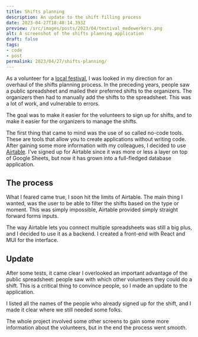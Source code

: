 ```yaml
---
title: Shifts planning
description: An update to the shift filling process
date: 2023-04-27T18:48:14.393Z
preview: /src/images/posts/2023/04/textival_medewerkers.png
alt: A screenshot of the shifts planning application
draft: false
tags:
- code
- post
permalink: 2023/04/27/shifts-planning/
---
```


As a volunteer for a [local festival](https://textival.be), I was looked in my direction for an overhaul of the shifts planning process. In the preceding years, people saw a public spreadsheet and mailed their preferred shifts to the organizers. The organizers then had to manually add the shifts to the spreadsheet. This was a lot of work, and vulnerable to errors.

The goal was to make it easier for the volunteers to sign up for shifts, and to make it easier for the organizers to manage the shifts.

The first thing that came to mind was the use of so called no-code tools. These are tools that allow you to create applications without writing code. After gaining some more information with my colleagues, I decided to use [Airtable](https://airtable.com). I've signed up for Airtable since it was more or less a layer on top of Google Sheets, but now it has grown into a full-fledged database application.

## The process

What I feared came true, I soon hit the limits of Airtable. The main thing I wanted, was the user to be able to filter the shifts based on the type or moment. This was simply impossible, Airtable provided simply straight forward forms inputs.

The way Airtable lets you connect multiple spreadsheets was still a big plus, and I decided to use it as a backend. I created a front-end with React and MUI for the interface.

## Update

After some tests, it came clear I overlooked an important advantage of the public spreadsheet: people saw with which other volunteers they could do a shift. This is a critical thing to convince people, so I made an update to the application.

I listed all the names of the people who already signed up for the shift, and I made it clear where we still needed some folks.

The whole project involved some other screens to gain some more information about the volunteers, but in the end the process went smooth.
